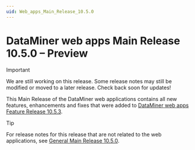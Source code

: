 ```yaml
---
uid: Web_apps_Main_Release_10.5.0
---
```


# DataMiner web apps Main Release 10.5.0 – Preview

> [!IMPORTANT]
> We are still working on this release. Some release notes may still be modified or moved to a later release. Check back soon for updates!

This Main Release of the DataMiner web applications contains all new features, enhancements and fixes that were added to [DataMiner web apps Feature Release 10.5.3](xref:Web_apps_Feature_Release_10.5.3).

> [!TIP]
> For release notes for this release that are not related to the web applications, see [General Main Release 10.5.0](xref:General_Main_Release_10.5.0).
